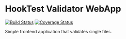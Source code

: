 HookTest Validator WebApp
=========================

[![Build Status](https://travis-ci.org/Capitains/hooktest-validator-app.svg?branch=master)](https://travis-ci.org/Capitains/hooktest-validator-app)
[![Coverage Status](https://coveralls.io/repos/github/Capitains/hooktest-validator-app/badge.svg?branch=master)](https://coveralls.io/github/Capitains/hooktest-validator-app?branch=master)

Simple frontend application that validates single files.
